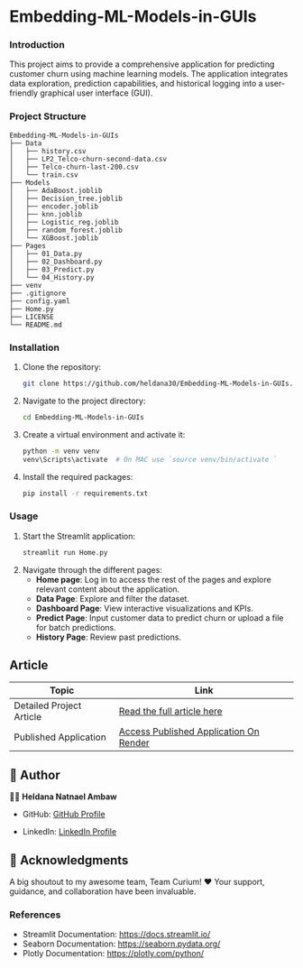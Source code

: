# Embedding-ML-Models-in-GUIs

### Introduction

This project aims to provide a comprehensive application for predicting customer churn using machine learning models. The application integrates data exploration, prediction capabilities, and historical logging into a user-friendly graphical user interface (GUI).

### Project Structure

```
Embedding-ML-Models-in-GUIs
├── Data
│   ├── history.csv
│   ├── LP2_Telco-churn-second-data.csv
│   ├── Telco-churn-last-200.csv
│   └── train.csv
├── Models
│   ├── AdaBoost.joblib
│   ├── Decision_tree.joblib
│   ├── encoder.joblib
│   ├── knn.joblib
│   ├── Logistic_reg.joblib
│   ├── random_forest.joblib
│   └── XGBoost.joblib
├── Pages
│   ├── 01_Data.py
│   ├── 02_Dashboard.py
│   ├── 03_Predict.py
│   └── 04_History.py
├── venv
├── .gitignore
├── config.yaml
├── Home.py
├── LICENSE
└── README.md
```

### Installation

1. Clone the repository:
   ```bash
   git clone https://github.com/heldana30/Embedding-ML-Models-in-GUIs.git
   ```
2. Navigate to the project directory:
   ```bash
   cd Embedding-ML-Models-in-GUIs
   ```
3. Create a virtual environment and activate it:
   ```bash
   python -m venv venv
   venv\Scripts\activate  # On MAC use `source venv/bin/activate `
   
   ```
4. Install the required packages:
   ```bash
   pip install -r requirements.txt
   ```

### Usage

1. Start the Streamlit application:
   ```bash
   streamlit run Home.py
   ```
2. Navigate through the different pages:
   - **Home page**: Log in to access the rest of the pages and explore relevant content about the application.
   - **Data Page**: Explore and filter the dataset.
   - **Dashboard Page**: View interactive visualizations and KPIs.
   - **Predict Page**: Input customer data to predict churn or upload a file for batch predictions.
   - **History Page**: Review past predictions.

## Article

| Topic                    | Link                                      |
|--------------------------|-------------------------------------------|
| Detailed Project Article | [Read the full article here](https://medium.com/@nheldana8/embedding-ml-models-in-guis-8dfd2097d12e) |
| Published Application | [Access Published Application On Render](https://embedding-ml-models-in-guis-1.onrender.com) |


## 👥 Author <a name="authors"></a>

👩‍💻 **Heldana Natnael Ambaw**

- GitHub: [GitHub Profile](https://github.com/heldana30)

- LinkedIn: [LinkedIn Profile](https://www.linkedin.com/in/heldana-n/)

## 🙏 Acknowledgments <a name="acknowledgements"></a>

A big shoutout to my awesome team, Team Curium! ♥
Your support, guidance, and collaboration have been invaluable.


### References

- Streamlit Documentation: https://docs.streamlit.io/
- Seaborn Documentation: https://seaborn.pydata.org/
- Plotly Documentation: https://plotly.com/python/
